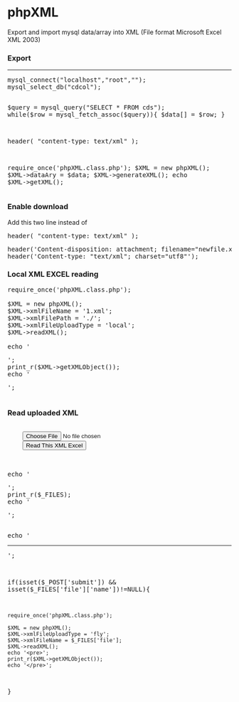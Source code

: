 phpXML
======

Export and import mysql data/array into XML (File format Microsoft Excel XML 2003)


<h3>Export</h3>
<hr>
<pre>
mysql_connect("localhost","root","");
mysql_select_db("cdcol");

$query = mysql_query("SELECT * FROM cds");
while($row = mysql_fetch_assoc($query)){
	$data[] = $row;
}

header( "content-type: text/xml" );

require_once('phpXML.class.php');
$XML = new phpXML();
$XML->dataAry = $data;
$XML->generateXML();
echo $XML->getXML();
</pre>

<h3>Enable download</h3>

<p>Add this two line instead of <pre>header( "content-type: text/xml" );</pre></p>

<pre>
header('Content-disposition: attachment; filename="newfile.xml"');
header('Content-type: "text/xml"; charset="utf8"');
</pre>


<h3>Local XML EXCEL reading</h3>

<pre>
require_once('phpXML.class.php');

$XML = new phpXML();
$XML->xmlFileName = '1.xml';
$XML->xmlFilePath = './';
$XML->xmlFileUploadType = 'local';
$XML->readXML();

echo '<pre>';
print_r($XML->getXMLObject());
echo '</pre>';
</pre>


<h3>Read uploaded XML</h3>

<pre>
<form action="" method="post" enctype="multipart/form-data">
	<input type="file" name="file" />
    <button type="submit" name="submit">Read This XML Excel</button>
</form>

echo '<pre>';
print_r($_FILES);
echo '</pre>';

echo '<hr>';

if(isset($_POST['submit']) && isset($_FILES['file']['name'])!=NULL){
	
	require_once('phpXML.class.php');
	
	$XML = new phpXML();
	$XML->xmlFileUploadType = 'fly';
	$XML->xmlFileName = $_FILES['file'];
	$XML->readXML();
	echo '<pre>';
	print_r($XML->getXMLObject());
	echo '</pre>';
	
}
</pre>